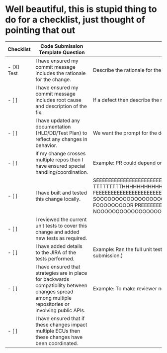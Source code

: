 # Well beautiful, this is stupid thing to do for a checklist, just thought of pointing that out

Checklist | **Code Submission Template Question** | **Notes**
------------ | ------------ | -------------
- [X] Test | I have ensured my commit message includes the rationale for the change. | Describe the rationale for the change.
- [ ] | I have ensured my commit message includes root cause and description of the fix. | If a defect then describe the root cause and description of fix.
- [ ] | I have updated any documentation (HLD/DD/Test Plan) to reflect any changes in behavior. | We want the prompt for the developer to take action. If applicable then answer yes with JIRA ID. 
- [ ] | If my change crosses multiple repos then I have ensured special handling/coordination. | Example: PR could depend on another PR crossing repos. Some ECUs have this condition such as ECG.
- [ ] | I have built and tested this change locally. | SEEEEEEEEEEEEEEEEEEEEEEEEEEEEEEEEEEEEEEEEEEEEEEEEEEEEEEEEEEEEEEEEEEEEEEEE TTTTTTTTTHHHHHHHHHHHHHHIIIIIIIIIIIIIIIIIIIIIIIIIIIIIIISSSSSSSSSSSSSSSSSSSSSSSSSSSSS, I FEEEEEEEEEEEEEEEEEEEEEEEEEEEEEEEEEEL SOOOOOOOOOOOOOOOOOOOOOOOOOOOOORRRRRRRRRRRRRRRRRRRRRRRRRRRRRRRRRYYYYYYYYYYYYYYYY FOOOOOOOOOR PREEEEEEEEETTTTTTTYYYYYY GIIIIIRRRLLLLSSSSSS THHHHAAAAAAAAATTT HAS NOOOOOOOOOOOOOOOOOOOO PROGRAMING SKIIIIIIIIIIIIIIIIIIIIIIIIIIIIIIIIIIIIIIILSSSSSSSSSSSSSSSSSSSS
- [ ] | I reviewed the current unit tests to cover this change and added new tests as required. 
- [ ] | I have added details to the JIRA of the tests performed. | Example: Ran the full unit test suite. Describe the required testing for this change. (Required testing before and after submission.)
- [ ] | I have ensured that strategies are in place for backwards compatibility between changes spread among multiple repositories or involving public APIs. | Example: To make reviewer notice if compatibility is broken then to look at other things and consider them.
- [ ] | I have ensured that if these changes impact multiple ECUs then these changes have been coordinated.

